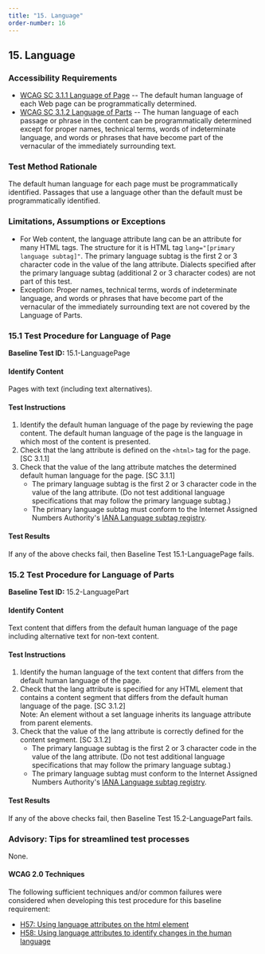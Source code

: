 ```yaml
---
title: "15. Language"
order-number: 16
---
```

## 15. Language

### Accessibility Requirements

-   [WCAG SC 3.1.1 Language of Page](https://www.w3.org/TR/UNDERSTANDING-WCAG20/meaning-doc-lang-id.html) -- The default human language of each Web page can be programmatically determined.
-   [WCAG SC 3.1.2 Language of Parts](https://www.w3.org/TR/UNDERSTANDING-WCAG20/meaning-other-lang-id.html) -- The human language of each passage or phrase in the content can be programmatically determined except for proper names, technical terms, words of indeterminate language, and words or phrases that have become part of the vernacular of the immediately surrounding text.

### Test Method Rationale

The default human language for each page must be programmatically identified. Passages that use a language other than the default must be programmatically identified.

### Limitations, Assumptions or Exceptions

-   For Web content, the language attribute lang can be an attribute for many HTML tags. The structure for it is HTML tag `lang="[primary language subtag]"`. The primary language subtag is the first 2 or 3 character code in the value of the lang attribute. Dialects specified after the primary language subtag (additional 2 or 3 character codes) are not part of this test.
-   Exception: Proper names, technical terms, words of indeterminate language, and words or phrases that have become part of the vernacular of the immediately surrounding text are not covered by the Language of Parts.

### 15.1 Test Procedure for Language of Page

**Baseline Test ID:** 15.1-LanguagePage
#### Identify Content
<p id="1IC">Pages with text (including text alternatives).</p>

#### Test Instructions
<ol id="1TI">
    <li id="1TI-1">Identify the default human language of the page by reviewing the page content. The default human language of the page is the language in which most of the content is presented.</li>
    <li id="1TI-2">Check that the lang attribute is defined on the <code>&lt;html&gt;</code> tag for the page. [SC 3.1.1]</li>
    <li id="1TI-3">Check that the value of the lang attribute matches the determined default human language for the page. [SC 3.1.1]
    <ul>
        <li>The primary language subtag is the first 2 or 3 character code in the value of the lang attribute. (Do not test additional language specifications that may follow the primary language subtag.)</li>
        <li>The primary language subtag must conform to the Internet Assigned Numbers Authority's <a href="https://www.iana.org/assignments/language-subtag-registry" target="_blank" rel="noopener">IANA Language subtag registry</a>.</li>
    </ul></li>
</ol>

#### Test Results
<p id="1TR">If any of the above checks fail, then Baseline Test 15.1-LanguagePage fails.</p>

### 15.2 Test Procedure for Language of Parts

**Baseline Test ID:** 15.2-LanguagePart
#### Identify Content
<p id="2IC">Text content that differs from the default human language of the page including alternative text for non-text content.</p>

#### Test Instructions
<ol id="2TI">
    <li id="2TI-1">Identify the human language of the text content that differs from the default human language of the page.</li>
    <li id="2TI-2">Check that the lang attribute is specified for any HTML element that contains a content segment that differs from the default human language of the page. [SC 3.1.2]<br>
    Note: An element without a set language inherits its language attribute from parent elements.</li>
    <li id="2TI-3">Check that the value of the lang attribute is correctly defined for the content segment. [SC 3.1.2]
        <ul>
            <li id="2TI-3i">The primary language subtag is the first 2 or 3 character code in the value of the lang attribute. (Do not test additional language specifications that may follow the primary language subtag.)</li>
            <li id="2TI-3ii">The primary language subtag must conform to the Internet Assigned Numbers Authority's <a href="http://www.iana.org/assignments/language-subtag-registry" target="_blank" rel="noopener">IANA Language subtag registry</a>.</li>
        </ul>
    </li>
</ol>

#### Test Results
<p id="2TR">If any of the above checks fail, then Baseline Test 15.2-LanguagePart fails.</p>

### Advisory: Tips for streamlined test processes

None.

#### WCAG 2.0 Techniques
The following sufficient techniques and/or common failures were considered when developing this test procedure for this baseline requirement:
-   [H57: Using language attributes on the html element](https://www.w3.org/TR/WCAG20-TECHS/H57.html)
-   [H58: Using language attributes to identify changes in the human language](https://www.w3.org/TR/WCAG20-TECHS/H58.html)
